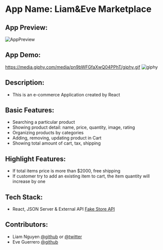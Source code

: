 # App Name: Liam&Eve Marketplace

## App Preview:
![AppPreview](https://user-images.githubusercontent.com/63218884/151458004-84f3428b-0775-4cd6-b613-3d0f8f4be3db.png)

## App Demo:
https://media.giphy.com/media/pn9bWFGfaXwQ04PPhT/giphy.gif
![giphy](https://user-images.githubusercontent.com/63218884/151459042-27068fae-f5bb-45ce-be8f-07f3a9db1136.gif)

## Description: 
- This is an e-commerce Application created by React

## Basic Features:
- Searching a particular product
- Showing product detail: name, price, quantity, image, rating
- Organizing products by categories
- Adding, removing, updating product in Cart
- Showing total amount of cart, tax, shipping

## Highlight Features:
- If total items price is more than $2000, free shipping
- If customer try to add an existing item to cart, the item quantity will increase by one

## Tech Stack:
- React, JSON Server & External API [Fake Store API](https://fakestoreapi.com/) 

## Contributors:
- Liam Nguyen [@github](https://github.com/Huulamnguyen) or [@twitter](https://twitter.com/liamdev5)
- Eve Guerrero [@github](https://github.com/eveguerrero)
